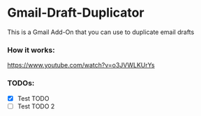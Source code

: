 # Gmail-Draft-Duplicator
This is a Gmail Add-On that you can use to duplicate email drafts

### How it works:
https://www.youtube.com/watch?v=o3JVWLKUrYs

### TODOs:
- [X] Test TODO
- [ ] Test TODO 2
